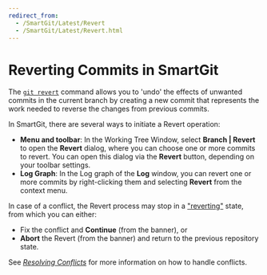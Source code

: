```yaml
---
redirect_from:
  - /SmartGit/Latest/Revert
  - /SmartGit/Latest/Revert.html
---
```


# Reverting Commits in SmartGit

The [`git revert`](../../GitConcepts/Reverting.md) command allows you to 'undo' the effects of unwanted commits in the current branch by creating a new commit that represents the work needed to reverse the changes from previous commits. 

In SmartGit, there are several ways to initiate a Revert operation:

-   **Menu and toolbar**: In the Working Tree Window, select **Branch \| Revert** to open the **Revert** dialog, where you can choose one or more commits to revert. You can open this dialog via the **Revert** button, depending on your toolbar settings.
-   **Log Graph**: In the Log graph of the **Log** window, you can revert one or more commits by right-clicking them and selecting **Revert** from the context menu.

In case of a conflict, the Revert process may stop in a ["reverting"](../../GitConcepts/Working-Tree-States.md) state, from which you can either:

- Fix the conflict and **Continue** (from the banner), or
- **Abort** the Revert (from the banner) and return to the previous repository state.

See *[Resolving Conflicts](Merge.md#resolving-conflicts)* for more information on how to handle conflicts.
